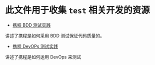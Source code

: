 # 此文件用于收集 `test` 相关开发的资源

- [携程 BDD 测试实践](https://mp.weixin.qq.com/s/_4CiCkWmcy9h-Jw4Vc836g)

讲述了携程是如何采用 BDD 测试保证代码质量的。

- [携程 DevOPs 测试实践](https://mp.weixin.qq.com/s?__biz=MjM5MDI3MjA5MQ==&mid=2697269235&idx=1&sn=db8dc40213db6df271b6d8328b7fd1cf&scene=21#wechat_redirect)

讲述了携程是如何运用 DevOps 来测试
